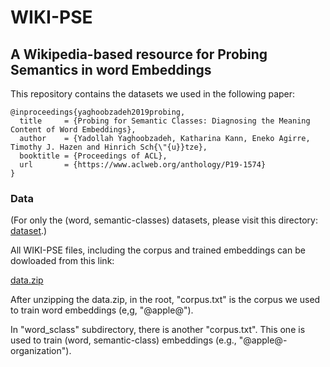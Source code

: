 # WIKI-PSE
## A Wikipedia-based resource for Probing Semantics in word Embeddings
This repository contains the datasets we used in the following paper:

```
@inproceedings{yaghoobzadeh2019probing,
  title     = {Probing for Semantic Classes: Diagnosing the Meaning Content of Word Embeddings},
  author    = {Yadollah Yaghoobzadeh, Katharina Kann, Eneko Agirre, Timothy J. Hazen and Hinrich Sch{\"{u}}tze},
  booktitle = {Proceedings of ACL},
  url       = {https://www.aclweb.org/anthology/P19-1574}
}
```



### Data
(For only the (word, semantic-classes) datasets, please visit this directory:
[dataset](https://github.com/yyaghoobzadeh/WIKI-PSE/tree/master/dataset).)

All WIKI-PSE files, including the corpus and trained embeddings can be dowloaded from this link:

[data.zip](http://cistern.cis.lmu.de/WIKI-PSE/data.zip)

After unzipping the data.zip, in the root, "corpus.txt" is the corpus we used to train word embeddings (e,g, "@apple@").

In "word_sclass" subdirectory, there is another "corpus.txt". This one is used to train (word, semantic-class) embeddings (e.g., "@apple@-organization").





